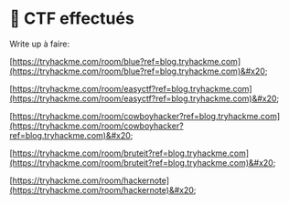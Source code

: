 # 👾 CTF effectués

Write up à faire:



[https://tryhackme.com/room/blue?ref=blog.tryhackme.com](https://tryhackme.com/room/blue?ref=blog.tryhackme.com)&#x20;

[https://tryhackme.com/room/easyctf?ref=blog.tryhackme.com](https://tryhackme.com/room/easyctf?ref=blog.tryhackme.com)&#x20;

[https://tryhackme.com/room/cowboyhacker?ref=blog.tryhackme.com](https://tryhackme.com/room/cowboyhacker?ref=blog.tryhackme.com)&#x20;

[https://tryhackme.com/room/bruteit?ref=blog.tryhackme.com](https://tryhackme.com/room/bruteit?ref=blog.tryhackme.com)&#x20;

[https://tryhackme.com/room/hackernote](https://tryhackme.com/room/hackernote)&#x20;

